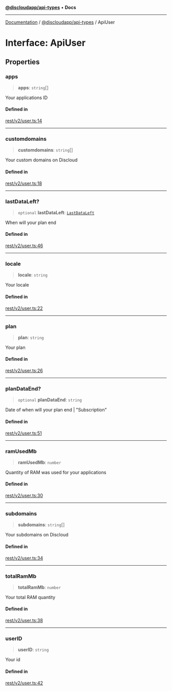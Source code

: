 [**@discloudapp/api-types**](../README.md) • **Docs**

***

[Documentation](../../../packages.md) / [@discloudapp/api-types](../README.md) / ApiUser

# Interface: ApiUser

## Properties

### apps

> **apps**: `string`[]

Your applications ID

#### Defined in

[rest/v2/user.ts:14](https://github.com/discloud/discloud.app/blob/e957c12968777c01a56e127121040f7eaaf9b803/packages/api-types/rest/v2/user.ts#L14)

***

### customdomains

> **customdomains**: `string`[]

Your custom domains on Discloud

#### Defined in

[rest/v2/user.ts:18](https://github.com/discloud/discloud.app/blob/e957c12968777c01a56e127121040f7eaaf9b803/packages/api-types/rest/v2/user.ts#L18)

***

### lastDataLeft?

> `optional` **lastDataLeft**: [`LastDataLeft`](LastDataLeft.md)

When will your plan end

#### Defined in

[rest/v2/user.ts:46](https://github.com/discloud/discloud.app/blob/e957c12968777c01a56e127121040f7eaaf9b803/packages/api-types/rest/v2/user.ts#L46)

***

### locale

> **locale**: `string`

Your locale

#### Defined in

[rest/v2/user.ts:22](https://github.com/discloud/discloud.app/blob/e957c12968777c01a56e127121040f7eaaf9b803/packages/api-types/rest/v2/user.ts#L22)

***

### plan

> **plan**: `string`

Your plan

#### Defined in

[rest/v2/user.ts:26](https://github.com/discloud/discloud.app/blob/e957c12968777c01a56e127121040f7eaaf9b803/packages/api-types/rest/v2/user.ts#L26)

***

### planDataEnd?

> `optional` **planDataEnd**: `string`

Date of when will your plan end
| "Subscription"

#### Defined in

[rest/v2/user.ts:51](https://github.com/discloud/discloud.app/blob/e957c12968777c01a56e127121040f7eaaf9b803/packages/api-types/rest/v2/user.ts#L51)

***

### ramUsedMb

> **ramUsedMb**: `number`

Quantity of RAM was used for your applications

#### Defined in

[rest/v2/user.ts:30](https://github.com/discloud/discloud.app/blob/e957c12968777c01a56e127121040f7eaaf9b803/packages/api-types/rest/v2/user.ts#L30)

***

### subdomains

> **subdomains**: `string`[]

Your subdomains on Discloud

#### Defined in

[rest/v2/user.ts:34](https://github.com/discloud/discloud.app/blob/e957c12968777c01a56e127121040f7eaaf9b803/packages/api-types/rest/v2/user.ts#L34)

***

### totalRamMb

> **totalRamMb**: `number`

Your total RAM quantity

#### Defined in

[rest/v2/user.ts:38](https://github.com/discloud/discloud.app/blob/e957c12968777c01a56e127121040f7eaaf9b803/packages/api-types/rest/v2/user.ts#L38)

***

### userID

> **userID**: `string`

Your id

#### Defined in

[rest/v2/user.ts:42](https://github.com/discloud/discloud.app/blob/e957c12968777c01a56e127121040f7eaaf9b803/packages/api-types/rest/v2/user.ts#L42)
